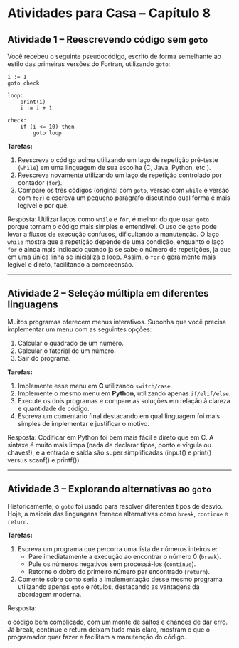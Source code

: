 # Atividades para Casa – Capítulo 8

## Atividade 1 – Reescrevendo código sem `goto`

Você recebeu o seguinte pseudocódigo, escrito de forma semelhante ao estilo das primeiras versões do Fortran, utilizando `goto`:

```text
i := 1
goto check

loop:
    print(i)
    i := i + 1

check:
    if (i <= 10) then
        goto loop
```

**Tarefas:**

1. Reescreva o código acima utilizando um laço de repetição pré-teste (`while`) em uma linguagem de sua escolha (C, Java, Python, etc.).
2. Reescreva novamente utilizando um laço de repetição controlado por contador (`for`).
3. Compare os três códigos (original com `goto`, versão com `while` e versão com `for`) e escreva um pequeno parágrafo discutindo qual forma é mais legível e por quê.

Resposta: Utilizar laços como `while` e `for`, é melhor do que usar `goto` porque tornam o código mais simples e entendivel. O uso de `goto` pode levar a fluxos de execução confusos, dificultando a manutenção. O laço `while` mostra que a repetição depende de uma condição, enquanto o laço `for` é ainda mais indicado quando ja se sabe o número de repetições, ja que em uma única linha se inicializa o loop. Assim, o `for` é geralmente mais legível e direto, facilitando a compreensão.

---

## Atividade 2 – Seleção múltipla em diferentes linguagens

Muitos programas oferecem menus interativos. Suponha que você precisa implementar um menu com as seguintes opções:

1. Calcular o quadrado de um número.
2. Calcular o fatorial de um número.
3. Sair do programa.

**Tarefas:**

1. Implemente esse menu em **C** utilizando `switch/case`.
2. Implemente o mesmo menu em **Python**, utilizando apenas `if/elif/else`.
3. Execute os dois programas e compare as soluções em relação à clareza e quantidade de código.
4. Escreva um comentário final destacando em qual linguagem foi mais simples de implementar e justificar o motivo.

Resposta: Codificar em Python foi bem mais fácil e direto que em C. A sintaxe é muito mais limpa (nada de declarar tipos, ponto e vírgula ou chaves!), e a entrada e saída são super simplificadas (input() e print() versus scanf() e printf()).

---

## Atividade 3 – Explorando alternativas ao `goto`

Historicamente, o `goto` foi usado para resolver diferentes tipos de desvio. Hoje, a maioria das linguagens fornece alternativas como `break`, `continue` e `return`.

**Tarefas:**

1. Escreva um programa que percorra uma lista de números inteiros e:
   - Pare imediatamente a execução ao encontrar o número 0 (`break`).
   - Pule os números negativos sem processá-los (`continue`).
   - Retorne o dobro do primeiro número par encontrado (`return`).
2. Comente sobre como seria a implementação desse mesmo programa utilizando apenas `goto` e rótulos, destacando as vantagens da abordagem moderna.

Resposta:

o código bem complicado, com um monte de saltos e chances de dar erro. Já break, continue e return deixam tudo mais claro, mostram o que o programador quer fazer e facilitam a manutenção do código.
